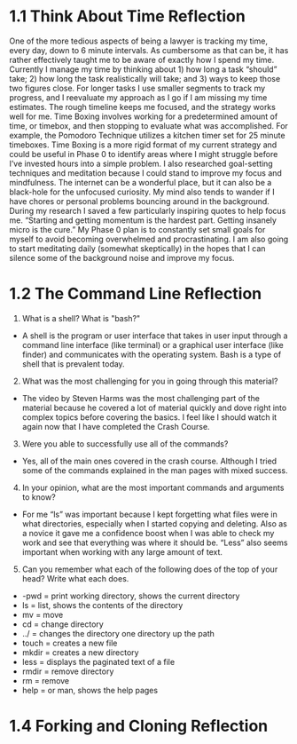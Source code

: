 # 1.1 Think About Time Reflection
One of the more tedious aspects of being a lawyer is tracking my time, every day, down to 6 minute intervals. As cumbersome as that can be, it has rather effectively taught me to be aware of exactly how I spend my time. Currently I manage my time by thinking about 1) how long a task “should” take; 2) how long the task realistically will take; and 3) ways to keep those two figures close. For longer tasks I use smaller segments to track my progress, and I reevaluate my approach as I go if I am missing my time estimates. The rough timeline keeps me focused, and the strategy works well for me.
Time Boxing involves working for a predetermined amount of time, or timebox, and then stopping to evaluate what was accomplished. For example, the Pomodoro Technique utilizes a kitchen timer set for 25 minute timeboxes. Time Boxing is a more rigid format of my current strategy and could be useful in Phase 0 to identify areas where I might struggle before I’ve invested hours into a simple problem.
I also researched goal-setting techniques and meditation because I could stand to improve my focus and mindfulness. The internet can be a wonderful place, but it can also be a black-hole for the unfocused curiosity. My mind also tends to wander if I have chores or personal problems bouncing around in the background. During my research I saved a few particularly inspiring quotes to help focus me. “Starting and getting momentum is the hardest part. Getting insanely micro is the cure.” My Phase 0 plan is to constantly set small goals for myself to avoid becoming overwhelmed and procrastinating. I am also going to start meditating daily (somewhat skeptically) in the hopes that I can silence some of the background noise and improve my focus.


# 1.2 The Command Line Reflection
1. What is a shell? What is "bash?"
  * A shell is the program or user interface that takes in user input through a command line interface (like terminal) or a graphical user interface (like finder) and communicates with the operating system. Bash is a type of shell that is prevalent today.
2. What was the most challenging for you in going through this material?
  * The video by Steven Harms was the most challenging part of the material because he covered a lot of material quickly and dove right into complex topics before covering the basics. I feel like I should watch it again now that I have completed the Crash Course.
3. Were you able to successfully use all of the commands?
  * Yes, all of the main ones covered in the crash course. Although I tried some of the commands explained in the man pages with mixed success.
4. In your opinion, what are the most important commands and arguments to know?
  * For me “ls” was important because I kept forgetting what files were in what directories, especially when I started copying and deleting. Also as a novice it gave me a confidence boost when I was able to check my work and see that everything was where it should be. “Less” also seems important when working with any large amount of text.
5. Can you remember what each of the following does of the top of your head? Write what each does.
  * -pwd = print working directory, shows the current directory
  * ls = list, shows the contents of the directory
  * mv = move
  * cd = change directory
  * ../ = changes the directory one directory up the path
  * touch = creates a new file
  * mkdir = creates a new directory
  * less = displays the paginated text of a file
  * rmdir = remove directory
  * rm = remove
  * help = or man, shows the help pages


# 1.4 Forking and Cloning Reflection